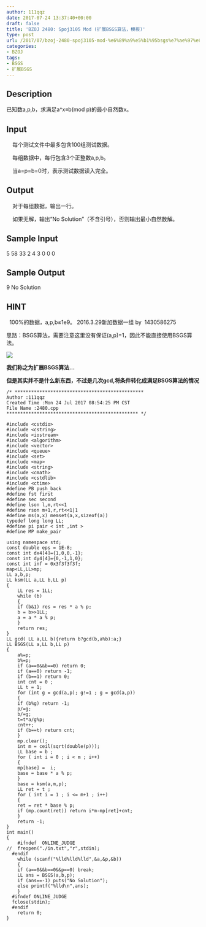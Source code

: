 ```yaml
---
author: 111qqz
date: 2017-07-24 13:37:40+00:00
draft: false
title: 'BZOJ 2480: Spoj3105 Mod (扩展BSGS算法，模板)'
type: post
url: /2017/07/bzoj-2480-spoj3105-mod-%e6%89%a9%e5%b1%95bsgs%e7%ae%97%e6%b3%95%ef%bc%8c%e6%a8%a1%e6%9d%bf/
categories:
- BZOJ
tags:
- BSGS
- 扩展BSGS
---
```


## Description







已知数a,p,b，求满足a^x≡b(mod p)的最小自然数x。










## Input







    每个测试文件中最多包含100组测试数据。




    每组数据中，每行包含3个正整数a,p,b。




    当a=p=b=0时，表示测试数据读入完全。










## Output










    对于每组数据，输出一行。




    如果无解，输出“No Solution”（不含引号），否则输出最小自然数解。










## Sample Input




5 58 33
2 4 3
0 0 0






## Sample Output




9
No Solution






## HINT






  100%的数据，a,p,b≤1e9。
2016.3.29新加数据一组 by  1430586275






思路：BSGS算法，需要注意这里没有保证(a,p)=1，因此不能直接使用BSGS算法。

[![](https://111qqz.com/wordpress/wp-content/uploads/2017/07/Screenshot_20170724_213255.png)
](https://111qqz.com/wordpress/wp-content/uploads/2017/07/Screenshot_20170724_213255.png)

**我们称之为扩展BSGS算法...**

**但是其实并不是什么新东西，不过是几次gcd,将条件转化成满足BSGS算法的情况**

    
    /* ***********************************************
    Author :111qqz
    Created Time :Mon 24 Jul 2017 08:54:25 PM CST
    File Name :2480.cpp
    ************************************************ */
    
    #include <cstdio>
    #include <cstring>
    #include <iostream>
    #include <algorithm>
    #include <vector>
    #include <queue>
    #include <set>
    #include <map>
    #include <string>
    #include <cmath>
    #include <cstdlib>
    #include <ctime>
    #define PB push_back
    #define fst first
    #define sec second
    #define lson l,m,rt<<1
    #define rson m+1,r,rt<<1|1
    #define ms(a,x) memset(a,x,sizeof(a))
    typedef long long LL;
    #define pi pair < int ,int >
    #define MP make_pair
    
    using namespace std;
    const double eps = 1E-8;
    const int dx4[4]={1,0,0,-1};
    const int dy4[4]={0,-1,1,0};
    const int inf = 0x3f3f3f3f;
    map<LL,LL>mp;
    LL a,b,p;
    LL ksm(LL a,LL b,LL p)
    {
        LL res = 1LL;
        while (b)
        {
    	if (b&1) res = res * a % p;
    	b = b>>1LL;
    	a = a * a % p;
        }
        return res;
    }
    LL gcd( LL a,LL b){return b?gcd(b,a%b):a;}
    LL BSGS(LL a,LL b,LL p)
    {
        a%=p;
        b%=p;
        if (a==0&&b==0) return 0;
        if (a==0) return -1;
        if (b==1) return 0;
        int cnt = 0 ;
        LL t = 1;
        for (int g = gcd(a,p); g!=1 ; g = gcd(a,p))
        {
    	if (b%g) return -1;
    	p/=g;
    	b/=g;
    	t=t*a/g%p;
    	cnt++;
    	if (b==t) return cnt;
        }
        mp.clear();
        int m = ceil(sqrt(double(p)));
        LL base = b ;
        for ( int i = 0 ; i < m ; i++)
        {
    	mp[base] =  i;
    	base = base * a % p;
        }
        base = ksm(a,m,p);
        LL ret = t ;
        for ( int i = 1 ; i <= m+1 ; i++)
        {
    	ret = ret * base % p;
    	if (mp.count(ret)) return i*m-mp[ret]+cnt;
        }
        return -1;
    }
    int main()
    {
    	#ifndef  ONLINE_JUDGE 
    //	freopen("./in.txt","r",stdin);
      #endif
        while (scanf("%lld%lld%lld",&a,&p,&b))
        {
    	if (a==0&&b==0&&p==0) break;
    	LL ans = BSGS(a,b,p);
    	if (ans==-1) puts("No Solution");
    	else printf("%lld\n",ans);
        }
      #ifndef ONLINE_JUDGE  
      fclose(stdin);
      #endif
        return 0;
    }
    



